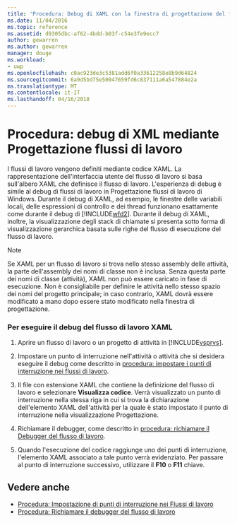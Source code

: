 ```yaml
---
title: 'Procedura: Debug di XAML con la finestra di progettazione del flusso di lavoro | Documenti Microsoft'
ms.date: 11/04/2016
ms.topic: reference
ms.assetid: d9305dbc-af62-4bdd-b03f-c54e3fe9ecc7
author: gewarren
ms.author: gewarren
manager: douge
ms.workload:
- uwp
ms.openlocfilehash: c0ac923de3c5381add6f0a33612258e8b9d64824
ms.sourcegitcommit: 6a9d5bd75e50947659fd6c837111a6a547884e2a
ms.translationtype: MT
ms.contentlocale: it-IT
ms.lasthandoff: 04/16/2018
---
```

# <a name="how-to-debug-xaml-with-the-workflow-designer"></a>Procedura: debug di XML mediante Progettazione flussi di lavoro
I flussi di lavoro vengono definiti mediante codice XAML. La rappresentazione dell'interfaccia utente del flusso di lavoro si basa sull'albero XAML che definisce il flusso di lavoro. L'esperienza di debug è simile al debug di flussi di lavoro in Progettazione flussi di lavoro di Windows. Durante il debug di XAML, ad esempio, le finestre delle variabili locali, delle espressioni di controllo e dei thread funzionano esattamente come durante il debug di [!INCLUDE[wfd2](../workflow-designer/includes/wfd2_md.md)]. Durante il debug di XAML, inoltre, la visualizzazione degli stack di chiamate si presenta sotto forma di visualizzazione gerarchica basata sulle righe del flusso di esecuzione del flusso di lavoro.

> [!NOTE]
> Se XAML per un flusso di lavoro si trova nello stesso assembly delle attività, la parte dell'assembly dei nomi di classe non è inclusa. Senza questa parte dei nomi di classe (attività), XAML non può essere caricato in fase di esecuzione. Non è consigliabile per definire le attività nello stesso spazio dei nomi del progetto principale; in caso contrario, XAML dovrà essere modificato a mano dopo essere stato modificato nella finestra di progettazione.

### <a name="to-debug-workflow-xaml"></a>Per eseguire il debug del flusso di lavoro XAML

1.  Aprire un flusso di lavoro o un progetto di attività in [!INCLUDE[vsprvs](../code-quality/includes/vsprvs_md.md)].

2.  Impostare un punto di interruzione nell'attività o attività che si desidera eseguire il debug come descritto in [procedura: impostare i punti di interruzione nei flussi di lavoro](../workflow-designer/how-to-set-breakpoints-in-workflows.md).

3.  Il file con estensione XAML che contiene la definizione del flusso di lavoro e selezionare **Visualizza codice**. Verrà visualizzato un punto di interruzione nella stessa riga in cui si trova la dichiarazione dell'elemento XAML dell'attività per la quale è stato impostato il punto di interruzione nella visualizzazione Progettazione.

4.  Richiamare il debugger, come descritto in [procedura: richiamare il Debugger del flusso di lavoro](../workflow-designer/how-to-invoke-the-workflow-debugger.md).

5.  Quando l'esecuzione del codice raggiunge uno dei punti di interruzione, l'elemento XAML associato a tale punto verrà evidenziato. Per passare al punto di interruzione successivo, utilizzare il **F10** o **F11** chiave.

## <a name="see-also"></a>Vedere anche

- [Procedura: Impostazione di punti di interruzione nei Flussi di lavoro](../workflow-designer/how-to-set-breakpoints-in-workflows.md)
- [Procedura: Richiamare il debugger del flusso di lavoro](../workflow-designer/how-to-invoke-the-workflow-debugger.md)